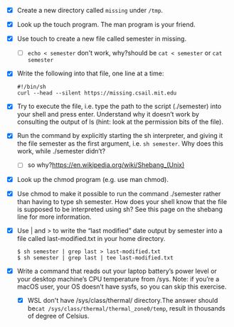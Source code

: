 - [x] Create a new directory called `missing` under `/tmp`.

- [x] Look up the touch program. The man program is your friend.

- [x] Use touch to create a new file called semester in missing.

  - [ ] `echo < semester` don't work, why?should be `cat < semester` or `cat semester`

- [x] Write the following into that file, one line at a time:

  ```shell
  #!/bin/sh 
  curl --head --silent https://missing.csail.mit.edu
  ```

- [x] Try to execute the file, i.e. type the path to the script (./semester) into your shell and press enter. Understand why it doesn’t work by consulting the output of ls (hint: look at the permission bits of the file).

- [x] Run the command by explicitly starting the sh interpreter, and giving it the file semester as the first argument, i.e. `sh semester`. Why does this work, while ./semester didn’t?

  - [ ] so why?https://en.wikipedia.org/wiki/Shebang_(Unix)

- [x] Look up the chmod program (e.g. use man chmod).

- [x] Use chmod to make it possible to run the command ./semester rather than having to type sh semester. How does your shell know that the file is supposed to be interpreted using sh? See this page on the shebang line for more information.

- [x] Use | and > to write the “last modified” date output by semester into a file called last-modified.txt in your home directory.

  ```shell
  $ sh semester | grep last > last-modified.txt
  $ sh semester | grep last | tee last-modified.txt
  ```

- [x] Write a command that reads out your laptop battery’s power level or your desktop machine’s CPU temperature from /sys. Note: if you’re a macOS user, your OS doesn’t have sysfs, so you can skip this exercise.

  - [x] WSL don't have /sys/class/thermal/ directory.The answer should be`cat /sys/class/thermal/thermal_zone0/temp`, result in thousands of degree of Celsius.

  